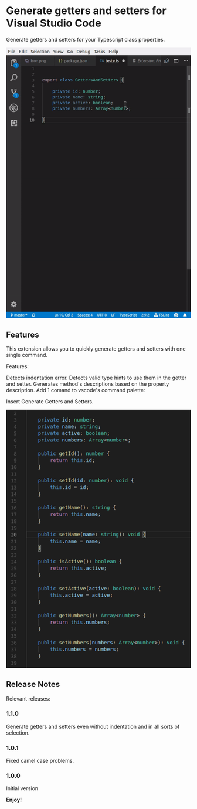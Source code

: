 # Generate getters and setters for Visual Studio Code

Generate getters and setters for your Typescript class properties.

![Demo](images/demo.gif)

## Features

This extension allows you to quickly generate getters and setters with one single command.

Features:

Detects indentation error.
Detects valid type hints to use them in the getter and setter.
Generates method's descriptions based on the property description.
Add 1 comand to vscode's command palette:

Insert Generate Getters and Setters.

![Contexttual menu](images/example.png)

## Release Notes

Relevant releases:

### 1.1.0

Generate getters and setters even without indentation and in all sorts of selection.

### 1.0.1

Fixed camel case problems.

### 1.0.0

Initial version

**Enjoy!**
